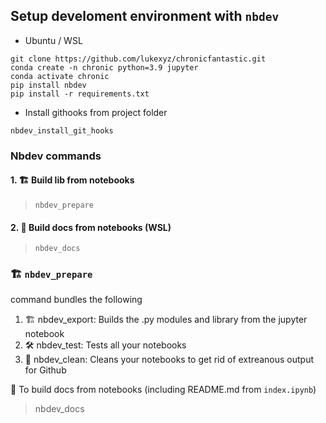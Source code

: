 
## Setup develoment environment with `nbdev`

* Ubuntu / WSL
```
git clone https://github.com/lukexyz/chronicfantastic.git  
conda create -n chronic python=3.9 jupyter
conda activate chronic
pip install nbdev
pip install -r requirements.txt  
```
  
  
* Install githooks from project folder  
```
nbdev_install_git_hooks
```

### Nbdev commands  

#### 1. 🏗️ **Build lib** from notebooks  
> `nbdev_prepare` 


#### 2. 📝 **Build docs** from notebooks (WSL) 
> `nbdev_docs` 

### 🏗️ `nbdev_prepare`

command bundles the following

1.  🏗️ nbdev_export: Builds the .py modules and library from the jupyter
    notebook
2.  🛠️ nbdev_test: Tests all your notebooks
3.  🚿 nbdev_clean: Cleans your notebooks to get rid of extreanous
    output for Github

📝 To build docs from notebooks (including README.md from `index.ipynb`)

> nbdev_docs